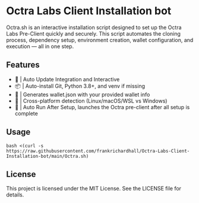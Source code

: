 # Octra Labs Client Installation bot

Octra.sh is an interactive installation script designed to set up the Octra Labs Pre-Client quickly and securely. This script automates the cloning process, dependency setup, environment creation, wallet configuration, and execution — all in one step.

## Features
* 🔁 | Auto Update Integration and Interactive
* 📦 | Auto-install Git, Python 3.8+, and venv if missing
* 📄 | Generates wallet.json with your provided wallet info
* 🧠 | Cross-platform detection (Linux/macOS/WSL vs Windows)
* 🚀 | Auto Run After Setup, launches the Octra pre-client after all setup is complete

## Usage

```
bash <(curl -s https://raw.githubusercontent.com/frankrichardhall/Octra-Labs-Client-Installation-bot/main/Octra.sh)
```

## License
This project is licensed under the MIT License. See the LICENSE file for details.
 
 
 
 
